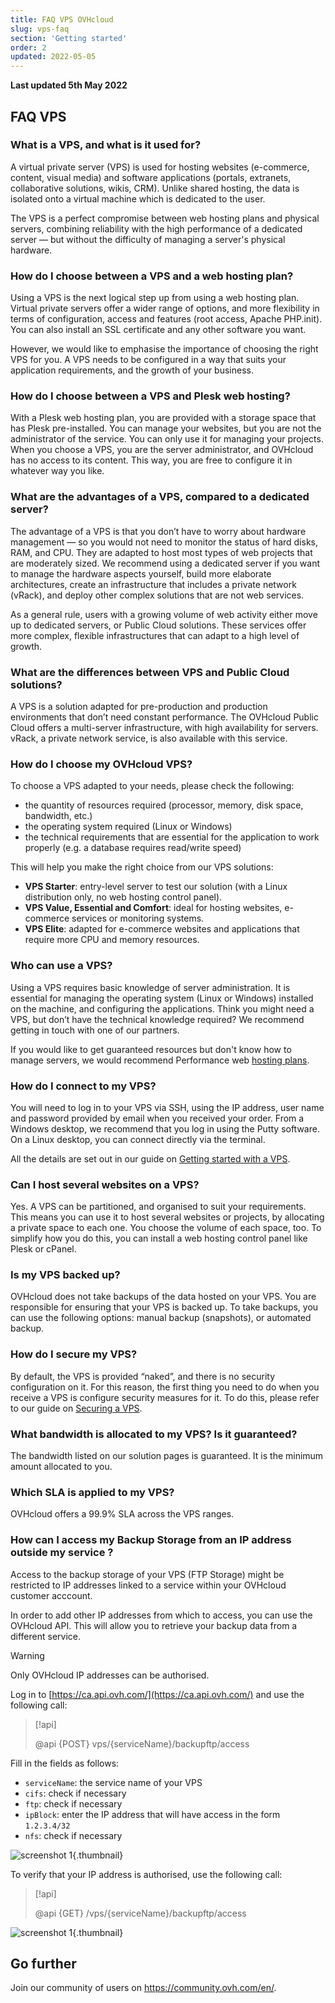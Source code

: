 ```yaml
---
title: FAQ VPS OVHcloud
slug: vps-faq
section: 'Getting started'
order: 2
updated: 2022-05-05
---
```


**Last updated 5th May 2022**

## FAQ VPS

### What is a VPS, and what is it used for?

A virtual private server (VPS) is used for hosting websites (e-commerce, content, visual media) and software applications (portals, extranets, collaborative solutions, wikis, CRM). Unlike shared hosting, the data is isolated onto a virtual machine which is dedicated to the user.

The VPS is a perfect compromise between web hosting plans and physical servers, combining reliability with the high performance of a dedicated server — but without the difficulty of managing a server's physical hardware.

### How do I choose between a VPS and a web hosting plan?

Using a VPS is the next logical step up from using a web hosting plan. Virtual private servers offer a wider range of options, and more flexibility in terms of configuration, access and features (root access, Apache PHP.init). You can also install an SSL certificate and any other software you want.

However, we would like to emphasise the importance of choosing the right VPS for you. A VPS needs to be configured in a way that suits your application requirements, and the growth of your business.

### How do I choose between a VPS and Plesk web hosting?

With a Plesk web hosting plan, you are provided with a storage space that has Plesk pre-installed. You can manage your websites, but you are not the administrator of the service. You can only use it for managing your projects.
When you choose a VPS, you are the server administrator, and OVHcloud has no access to its content. This way, you are free to configure it in whatever way you like.

### What are the advantages of a VPS, compared to a dedicated server?

The advantage of a VPS is that you don’t have to worry about hardware management — so you would not need to monitor the status of hard disks, RAM, and CPU. They are adapted to host most types of web projects that are moderately sized.
We recommend using a dedicated server if you want to manage the hardware aspects yourself, build more elaborate architectures, create an infrastructure that includes a private network (vRack), and deploy other complex solutions that are not web services.

As a general rule, users with a growing volume of web activity either move up to dedicated servers, or Public Cloud solutions. These services offer more complex, flexible infrastructures that can adapt to a high level of growth.

### What are the differences between VPS and Public Cloud solutions?

A VPS is a solution adapted for pre-production and production environments that don’t need constant performance.
The OVHcloud Public Cloud offers a multi-server infrastructure, with high availability for servers. vRack, a private network service, is also available with this service.

### How do I choose my OVHcloud VPS?

To choose a VPS adapted to your needs, please check the following:

- the quantity of resources required (processor, memory, disk space, bandwidth, etc.)
- the operating system required (Linux or Windows)
- the technical requirements that are essential for the application to work properly (e.g. a database requires read/write speed)

This will help you make the right choice from our VPS solutions:

- **VPS Starter**: entry-level server to test our solution (with a Linux distribution only, no web hosting control panel).
- **VPS Value, Essential and Comfort**: ideal for hosting websites, e-commerce services or monitoring systems.
- **VPS Elite**: adapted for e-commerce websites and applications that require more CPU and memory resources.


### Who can use a VPS?

Using a VPS requires basic knowledge of server administration. It is essential for managing the operating system (Linux or Windows) installed on the machine, and configuring the applications. Think you might need a VPS, but don’t have the technical knowledge required? We recommend getting in touch with one of our partners. 

If you would like to get guaranteed resources but don't know how to manage servers, we would recommend Performance web [hosting plans](https://www.ovhcloud.com/en/web-hosting/).

### How do I connect to my VPS?

You will need to log in to your VPS via SSH, using the IP address, user name and password provided by email when you received your order.
From a Windows desktop, we recommend that you log in using the Putty software. On a Linux desktop, you can connect directly via the terminal.

All the details are set out in our guide on [Getting started with a VPS](../getting-started-vps/).

### Can I host several websites on a VPS?

Yes. A VPS can be partitioned, and organised to suit your requirements. This means you can use it to host several websites or projects, by allocating a private space to each one. You choose the volume of each space, too. To simplify how you do this, you can install a web hosting control panel like Plesk or cPanel.

### Is my VPS backed up?

OVHcloud does not take backups of the data hosted on your VPS. You are responsible for ensuring that your VPS is backed up.
To take backups, you can use the following options: manual backup (snapshots), or automated backup.

### How do I secure my VPS?

By default, the VPS is provided “naked”, and there is no security configuration on it. For this reason, the first thing you need to do when you receive a VPS is configure security measures for it.
To do this, please refer to our guide on [Securing a VPS](../tips-for-securing-a-vps/).

### What bandwidth is allocated to my VPS? Is it guaranteed?

The bandwidth listed on our solution pages is guaranteed. It is the minimum amount allocated to you.

### Which SLA is applied to my VPS?

OVHcloud offers a 99.9% SLA across the VPS ranges.

### How can I access my Backup Storage from an IP address outside my service ? <a name="backupstorage"></a>

Access to the backup storage of your VPS (FTP Storage) might be restricted to IP addresses linked to a service within your OVHcloud customer acccount.

In order to add other IP addresses from which to access, you can use the OVHcloud API.
This will allow you to retrieve your backup data from a different service.

> [!warning]
> Only OVHcloud IP addresses can be authorised.
>

Log in to [https://ca.api.ovh.com/](https://ca.api.ovh.com/) and use the following call:

> [!api]
>
> @api {POST} vps/{serviceName}/backupftp/access
>

Fill in the fields as follows:

- `serviceName`: the service name of your VPS
- `cifs`: check if necessary
- `ftp`: check if necessary
- `ipBlock`: enter the IP address that will have access in the form `1.2.3.4/32`
- `nfs`: check if necessary

![screenshot 1](images/post-api.png){.thumbnail}

To verify that your IP address is authorised, use the following call:

> [!api]
>
> @api {GET} /vps/{serviceName}/backupftp/access
>

![screenshot 1](images/get-api.png){.thumbnail}

## Go further

Join our community of users on <https://community.ovh.com/en/>.
